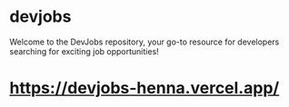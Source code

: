 # devjobs
Welcome to the DevJobs repository, your go-to resource for developers searching for exciting job opportunities!
# https://devjobs-henna.vercel.app/
